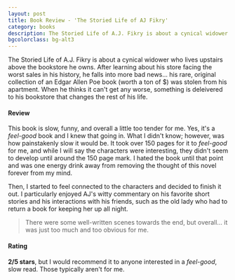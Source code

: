 ```yaml
---
layout: post
title: Book Review - 'The Storied Life of AJ Fikry'
category: books
description: The Storied Life of A.J. Fikry is about a cynical widower who lives upstairs above the bookstore he owns. After learning about his store facing the worst sales in his history, he falls into more bad news... his rare, original collection of an Edgar Allen Poe book (worth a ton of $) was stolen from his apartment. When he thinks it can't get any worse, something is deleivered to his bookstore that changes the rest of his life.
bgcolorclass: bg-alt3
---
```


The Storied Life of A.J. Fikry is about a cynical widower who lives upstairs above the bookstore he owns. After learning about his store facing the worst sales in his history, he falls into more bad news... his rare, original collection of an Edgar Allen Poe book (worth a ton of $) was stolen from his apartment. When he thinks it can't get any worse, something is deleivered to his bookstore that changes the rest of his life.

#### Review
This book is slow, funny, and overall a little too tender for me. Yes, it's a *feel-good* book and I knew that going in. What I didn't know; however, was how painstakenly slow it would be. It took over 150 pages for it to *feel-good* for me, and while I will say the characters were interesting, they didn't seem to develop until around the 150 page mark. I hated the book until that point and was one energy drink away from removing the thought of this novel forever from my mind.

Then, I started to feel connected to the characters and decided to finish it out. I particularly enjoyed AJ's witty commentary on his favorite short stories and his interactions with his friends, such as the old lady who had to return a book for keeping her up all night. 

> There were some well-written scenes towards the end, but overall... it was just too much and too obvious for me.

#### Rating
**2/5 stars**, but I would recommend it to anyone interested in a *feel-good*, slow read. Those typically aren't for me.
